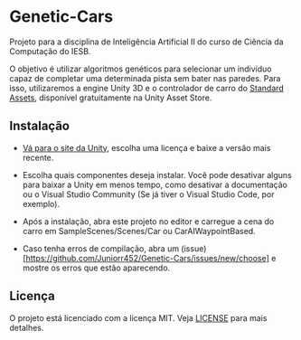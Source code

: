 # Genetic-Cars

Projeto para a disciplina de Inteligência Artificial II do curso de Ciência da Computação do IESB.

O objetivo é utilizar algoritmos genéticos para selecionar um indivíduo capaz de completar uma determinada pista sem bater nas paredes. Para isso, utilizaremos a engine Unity 3D e o controlador de carro do [Standard Assets](https://assetstore.unity.com/packages/essentials/asset-packs/standard-assets-32351), disponível gratuitamente na Unity Asset Store.

## Instalação

* [Vá para o site da Unity](https://store.unity.com/pt), escolha uma licença e baixe a versão mais recente.

* Escolha quais componentes deseja instalar. Você pode desativar alguns para baixar a Unity em menos tempo, como desativar a documentação ou o Visual Studio Community (Se já tiver o Visual Studio Code, por exemplo).

* Após a instalação, abra este projeto no editor e carregue a cena do carro em SampleScenes/Scenes/Car ou CarAIWaypointBased.

* Caso tenha erros de compilação, abra um (issue)[https://github.com/Juniorr452/Genetic-Cars/issues/new/choose] e mostre os erros que estão aparecendo.

## Licença 

O projeto está licenciado com a licença MIT. Veja [LICENSE](https://github.com/Juniorr452/Genetic-Cars/blob/master/LICENSE) para mais detalhes.
